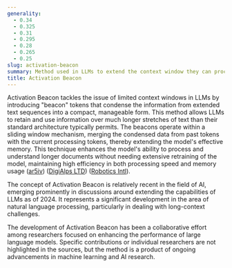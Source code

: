 ```yaml
---
generality:
  - 0.34
  - 0.325
  - 0.31
  - 0.295
  - 0.28
  - 0.265
  - 0.25
slug: activation-beacon
summary: Method used in LLMs to extend the context window they can process by employing a technique of condensing and streamlining longer text sequences.
title: Activation Beacon
---
```


Activation Beacon tackles the issue of limited context windows in LLMs by introducing "beacon" tokens that condense the information from extended text sequences into a compact, manageable form. This method allows LLMs to retain and use information over much longer stretches of text than their standard architecture typically permits. The beacons operate within a sliding window mechanism, merging the condensed data from past tokens with the current processing tokens, thereby extending the model's effective memory. This technique enhances the model's ability to process and understand longer documents without needing extensive retraining of the model, maintaining high efficiency in both processing speed and memory usage​ ([ar5iv](https://ar5iv.org/abs/2401.03462))​​ ([DigiAlps LTD](https://digialps.com/activation-beacon-significantly-extends-large-language-models-llms-context-length/))​​ ([Robotics Intl](https://roboticsintl.com/this-ai-paper-from-china-unveils-activation-beacon-a-groundbreaking-ai-technique-to-expand-context-understanding-in-large-language-models/))​.

The concept of Activation Beacon is relatively recent in the field of AI, emerging prominently in discussions around extending the capabilities of LLMs as of 2024. It represents a significant development in the area of natural language processing, particularly in dealing with long-context challenges.

The development of Activation Beacon has been a collaborative effort among researchers focused on enhancing the performance of large language models. Specific contributions or individual researchers are not highlighted in the sources, but the method is a product of ongoing advancements in machine learning and AI research.
